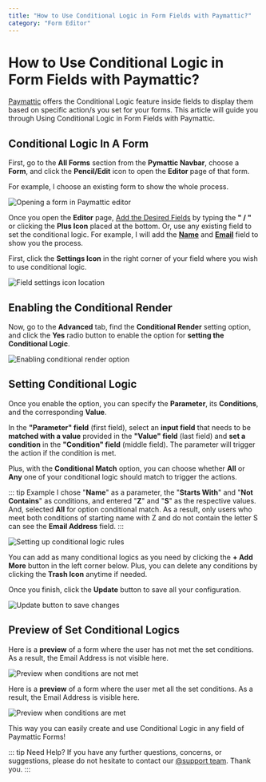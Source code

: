 ```yaml
---
title: "How to Use Conditional Logic in Form Fields with Paymattic?"
category: "Form Editor"
---
```


# How to Use Conditional Logic in Form Fields with Paymattic?

[Paymattic](https://paymattic.com/) offers the Conditional Logic feature inside fields to display them based on specific action/s you set for your forms. This article will guide you through Using Conditional Logic in Form Fields with Paymattic.

## Conditional Logic In A Form

First, go to the **All Forms** section from the **Pymattic Navbar**, choose a **Form**, and click the **Pencil/Edit** icon to open the **Editor** page of that form.

For example, I choose an existing form to show the whole process.

![Opening a form in Paymattic editor](/images/form-editor/how-to-use-conditional-logic-in-form-fields-with-paymattic/Open-desired-form-scaled.webp)

Once you open the **Editor** page, [Add the Desired Fields](../form-editor/how-to-create-a-form-from-scratch-with-paymattic#adding-desired-field-s) by typing the **" / "** or clicking the **Plus Icon** placed at the bottom.
Or, use any existing field to set the conditional logic. For example, I will add the **[Name](../general-input-fields/how-to-use-general-form-input-fields-in-wordpress-with-paymattic#_1-name-field)** and **[Email](../general-input-fields/how-to-use-general-form-input-fields-in-wordpress-with-paymattic#_2-email-field)** field to show you the process.

First, click the **Settings Icon** in the right corner of your field where you wish to use conditional logic.

![Field settings icon location](/images/form-editor/how-to-use-conditional-logic-in-form-fields-with-paymattic/Settings-Icon-of-desired-field.webp)

## Enabling the Conditional Render 

Now, go to the **Advanced** tab, find the **Conditional Render** setting option, and click the **Yes** radio button to enable the option for **setting the Conditional Logic**.

![Enabling conditional render option](/images/form-editor/how-to-use-conditional-logic-in-form-fields-with-paymattic/click-Yes-to-enable-Conditional-Render.webp)

## Setting Conditional Logic

Once you enable the option, you can specify the **Parameter**, its **Conditions**, and the corresponding **Value**.

In the **"Parameter" field** (first field), select an **input field** that needs to be **matched with a value** provided in the **"Value" field** (last field) and **set a condition** in the **"Condition" field** (middle field). The parameter will trigger the action if the condition is met.

Plus, with the **Conditional Match** option, you can choose whether **All** or **Any** one of your conditional logic should match to trigger the actions.

::: tip Example
I chose "**Name**" as a parameter, the "**Starts With**" and "**Not Contains**" as conditions, and entered "**Z**" and "**S**" as the respective values. And, selected **All** for option conditional match. As a result, only users who meet both conditions of starting name with Z and do not contain the letter S can see the **Email Address** field.
:::

![Setting up conditional logic rules](/images/form-editor/how-to-use-conditional-logic-in-form-fields-with-paymattic/Set-desired-conditional-logics-.webp)

You can add as many conditional logics as you need by clicking the **+ Add More** button in the left corner below.
Plus, you can delete any conditions by clicking the **Trash Icon** anytime if needed.

Once you finish, click the **Update** button to save all your configuration.

![Update button to save changes](/images/form-editor/how-to-use-conditional-logic-in-form-fields-with-paymattic/Update-button.webp)

## Preview of Set Conditional Logics

Here is a **preview** of a form where the user has not met the set conditions. As a result, the Email Address is not visible here.

![Preview when conditions are not met](/images/form-editor/how-to-use-conditional-logic-in-form-fields-with-paymattic/Preview-of-conditional-logic-doesnt-match.webp)

Here is a **preview** of a form where the user met all the set conditions. As a result, the Email Address is visible here.

![Preview when conditions are met](/images/form-editor/how-to-use-conditional-logic-in-form-fields-with-paymattic/Preview-of-Conditions-matched.webp)

This way you can easily create and use Conditional Logic in any field of Paymattic Forms!

::: tip Need Help?
If you have any further questions, concerns, or suggestions, please do not hesitate to contact our [@support team](https://wpmanageninja.com/support-tickets/). Thank you.
:::